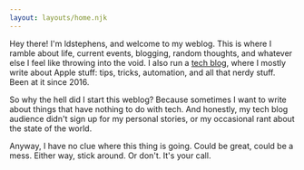 ```yaml
---
layout: layouts/home.njk
---
```


<div class="illo-container"></div>

Hey there! I'm ldstephens, and welcome to my weblog. This is where I ramble about life, current events, blogging, random thoughts, and whatever else I feel like throwing into the void. I also run a [tech blog](https://ldstephens.net), where I mostly write about Apple stuff: tips, tricks, automation, and all that nerdy stuff. Been at it since 2016.

So why the hell did I start this weblog? Because sometimes I want to write about things that have nothing to do with tech. And honestly, my tech blog audience didn't sign up for my personal stories, or my occasional rant about the state of the world.

Anyway, I have no clue where this thing is going. Could be great, could be a mess. Either way, stick around. Or don't. It's your call.

